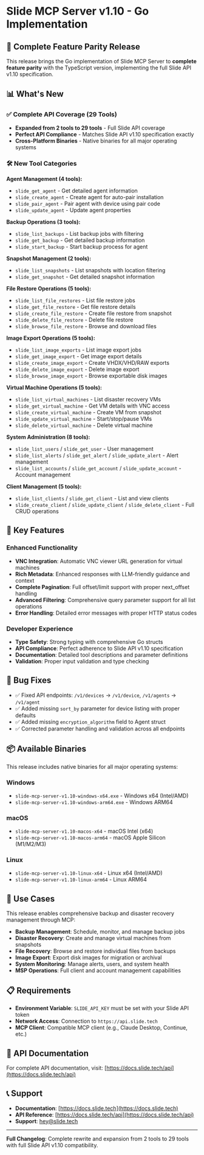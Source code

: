 # Slide MCP Server v1.10 - Go Implementation

## 🎉 Complete Feature Parity Release

This release brings the Go implementation of Slide MCP Server to **complete feature parity** with the TypeScript version, implementing the full Slide API v1.10 specification.

## 📊 What's New

### ✅ **Complete API Coverage (29 Tools)**
- **Expanded from 2 tools to 29 tools** - Full Slide API coverage
- **Perfect API Compliance** - Matches Slide API v1.10 specification exactly
- **Cross-Platform Binaries** - Native binaries for all major operating systems

### 🛠️ **New Tool Categories**

**Agent Management (4 tools):**
- `slide_get_agent` - Get detailed agent information
- `slide_create_agent` - Create agent for auto-pair installation  
- `slide_pair_agent` - Pair agent with device using pair code
- `slide_update_agent` - Update agent properties

**Backup Operations (3 tools):**
- `slide_list_backups` - List backup jobs with filtering
- `slide_get_backup` - Get detailed backup information
- `slide_start_backup` - Start backup process for agent

**Snapshot Management (2 tools):**
- `slide_list_snapshots` - List snapshots with location filtering
- `slide_get_snapshot` - Get detailed snapshot information

**File Restore Operations (5 tools):**
- `slide_list_file_restores` - List file restore jobs
- `slide_get_file_restore` - Get file restore details
- `slide_create_file_restore` - Create file restore from snapshot
- `slide_delete_file_restore` - Delete file restore
- `slide_browse_file_restore` - Browse and download files

**Image Export Operations (5 tools):**
- `slide_list_image_exports` - List image export jobs
- `slide_get_image_export` - Get image export details
- `slide_create_image_export` - Create VHDX/VHD/RAW exports
- `slide_delete_image_export` - Delete image export
- `slide_browse_image_export` - Browse exportable disk images

**Virtual Machine Operations (5 tools):**
- `slide_list_virtual_machines` - List disaster recovery VMs
- `slide_get_virtual_machine` - Get VM details with VNC access
- `slide_create_virtual_machine` - Create VM from snapshot
- `slide_update_virtual_machine` - Start/stop/pause VMs
- `slide_delete_virtual_machine` - Delete virtual machine

**System Administration (8 tools):**
- `slide_list_users` / `slide_get_user` - User management
- `slide_list_alerts` / `slide_get_alert` / `slide_update_alert` - Alert management
- `slide_list_accounts` / `slide_get_account` / `slide_update_account` - Account management

**Client Management (5 tools):**
- `slide_list_clients` / `slide_get_client` - List and view clients
- `slide_create_client` / `slide_update_client` / `slide_delete_client` - Full CRUD operations

## 🚀 **Key Features**

### **Enhanced Functionality**
- **VNC Integration**: Automatic VNC viewer URL generation for virtual machines
- **Rich Metadata**: Enhanced responses with LLM-friendly guidance and context
- **Complete Pagination**: Full offset/limit support with proper next_offset handling
- **Advanced Filtering**: Comprehensive query parameter support for all list operations
- **Error Handling**: Detailed error messages with proper HTTP status codes

### **Developer Experience**
- **Type Safety**: Strong typing with comprehensive Go structs
- **API Compliance**: Perfect adherence to Slide API v1.10 specification
- **Documentation**: Detailed tool descriptions and parameter definitions
- **Validation**: Proper input validation and type checking

## 🔧 **Bug Fixes**
- ✅ Fixed API endpoints: `/v1/devices` → `/v1/device`, `/v1/agents` → `/v1/agent`
- ✅ Added missing `sort_by` parameter for device listing with proper defaults
- ✅ Added missing `encryption_algorithm` field to Agent struct
- ✅ Corrected parameter handling and validation across all endpoints

## 📦 **Available Binaries**

This release includes native binaries for all major operating systems:

### **Windows**
- `slide-mcp-server-v1.10-windows-x64.exe` - Windows x64 (Intel/AMD)
- `slide-mcp-server-v1.10-windows-arm64.exe` - Windows ARM64

### **macOS** 
- `slide-mcp-server-v1.10-macos-x64` - macOS Intel (x64)
- `slide-mcp-server-v1.10-macos-arm64` - macOS Apple Silicon (M1/M2/M3)

### **Linux**
- `slide-mcp-server-v1.10-linux-x64` - Linux x64 (Intel/AMD)
- `slide-mcp-server-v1.10-linux-arm64` - Linux ARM64

## 🎯 **Use Cases**

This release enables comprehensive backup and disaster recovery management through MCP:

- **Backup Management**: Schedule, monitor, and manage backup jobs
- **Disaster Recovery**: Create and manage virtual machines from snapshots
- **File Recovery**: Browse and restore individual files from backups
- **Image Export**: Export disk images for migration or archival
- **System Monitoring**: Manage alerts, users, and system health
- **MSP Operations**: Full client and account management capabilities

## 📋 **Requirements**

- **Environment Variable**: `SLIDE_API_KEY` must be set with your Slide API token
- **Network Access**: Connection to `https://api.slide.tech`
- **MCP Client**: Compatible MCP client (e.g., Claude Desktop, Continue, etc.)

## 🔗 **API Documentation**

For complete API documentation, visit: [https://docs.slide.tech/api](https://docs.slide.tech/api)

## 📞 **Support**

- **Documentation**: [https://docs.slide.tech](https://docs.slide.tech)
- **API Reference**: [https://docs.slide.tech/api](https://docs.slide.tech/api)
- **Support**: [hey@slide.tech](mailto:hey@slide.tech)

---

**Full Changelog**: Complete rewrite and expansion from 2 tools to 29 tools with full Slide API v1.10 compatibility. 